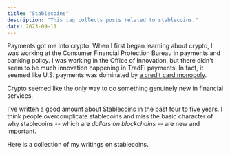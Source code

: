 ```yaml
---
title: "Stablecoins"
description: "This tag collects posts related to stablecoins."
date: 2023-09-11
---
```


Payments got me into crypto. When I first began learning about crypto, I was working at the Consumer Financial Protection Bureau in payments and banking policy. I was working in the Office of Innovation, but there didn't seem to be much innovation happening in TradFi payments. In fact, it seemed like U.S. payments was dominated by [a credit card monopoly](https://www.justice.gov/archives/opa/pr/justice-department-sues-block-visas-proposed-acquisition-plaid).

Crypto seemed like the only way to do something genuinely new in financial services.

I've written a good amount about Stablecoins in the past four to five years. I think people overcomplicate stablecoins and miss the basic character of why stablecoins -- which are _dollars on blockchains_ -- are new and important.

Here is a collection of my writings on stablecoins.